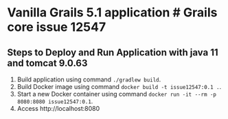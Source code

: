 # Vanilla Grails 5.1 application # Grails core issue 12547


## Steps to Deploy and Run Application with java 11 and tomcat 9.0.63

1. Build application using command `./gradlew build`.
2. Build Docker image using command `docker build -t issue12547:0.1 .`.
3. Start a new Docker container using command `docker run -it --rm -p 8080:8080 issue12547:0.1`.
4. Access http://localhost:8080

